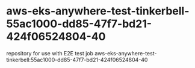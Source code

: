 # aws-eks-anywhere-test-tinkerbell-55ac1000-dd85-47f7-bd21-424f06524804-40
repository for use with E2E test job aws-eks-anywhere-test-tinkerbell:55ac1000-dd85-47f7-bd21-424f06524804-40
